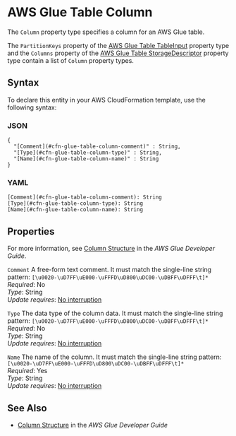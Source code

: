 # AWS Glue Table Column<a name="aws-properties-glue-table-column"></a>

<a name="aws-properties-glue-table-column-description"></a>The `Column` property type specifies a column for an AWS Glue table\.

<a name="aws-properties-glue-table-column-inheritance"></a> The `PartitionKeys` property of the [AWS Glue Table TableInput](aws-properties-glue-table-tableinput.md) property type and the `Columns` property of the [AWS Glue Table StorageDescriptor](aws-properties-glue-table-storagedescriptor.md) property type contain a list of `Column` property types\.

## Syntax<a name="aws-properties-glue-table-column-syntax"></a>

To declare this entity in your AWS CloudFormation template, use the following syntax:

### JSON<a name="aws-properties-glue-table-column-syntax.json"></a>

```
{
  "[Comment](#cfn-glue-table-column-comment)" : String,
  "[Type](#cfn-glue-table-column-type)" : String,
  "[Name](#cfn-glue-table-column-name)" : String
}
```

### YAML<a name="aws-properties-glue-table-column-syntax.yaml"></a>

```
[Comment](#cfn-glue-table-column-comment): String
[Type](#cfn-glue-table-column-type): String
[Name](#cfn-glue-table-column-name): String
```

## Properties<a name="aws-properties-glue-table-column-properties"></a>

For more information, see [Column Structure](http://docs.aws.amazon.com/glue/latest/dg/aws-glue-api-catalog-tables.html#aws-glue-api-catalog-tables-Column) in the *AWS Glue Developer Guide*\.

`Comment`  <a name="cfn-glue-table-column-comment"></a>
A free\-form text comment\. It must match the single\-line string pattern: `[\u0020-\uD7FF\uE000-\uFFFD\uD800\uDC00-\uDBFF\uDFFF\t]*`  
 *Required*: No  
 *Type*: String  
 *Update requires*: [No interruption](using-cfn-updating-stacks-update-behaviors.md#update-no-interrupt) 

`Type`  <a name="cfn-glue-table-column-type"></a>
The data type of the column data\. It must match the single\-line string pattern: `[\u0020-\uD7FF\uE000-\uFFFD\uD800\uDC00-\uDBFF\uDFFF\t]*`  
 *Required*: No  
 *Type*: String  
 *Update requires*: [No interruption](using-cfn-updating-stacks-update-behaviors.md#update-no-interrupt) 

`Name`  <a name="cfn-glue-table-column-name"></a>
The name of the column\. It must match the single\-line string pattern: `[\u0020-\uD7FF\uE000-\uFFFD\uD800\uDC00-\uDBFF\uDFFF\t]*`  
 *Required*: Yes  
 *Type*: String  
 *Update requires*: [No interruption](using-cfn-updating-stacks-update-behaviors.md#update-no-interrupt) 

## See Also<a name="aws-properties-glue-table-column-seealso"></a>

+ [Column Structure](http://docs.aws.amazon.com/glue/latest/dg/aws-glue-api-catalog-tables.html#aws-glue-api-catalog-tables-Column) in the *AWS Glue Developer Guide*